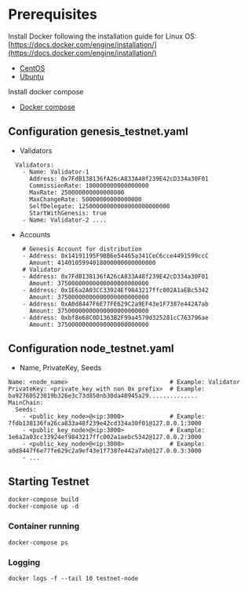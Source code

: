 # Prerequisites
Install Docker following the installation guide for Linux OS: [https://docs.docker.com/engine/installation/](https://docs.docker.com/engine/installation/)
* [CentOS](https://docs.docker.com/install/linux/docker-ce/centos) 
* [Ubuntu](https://docs.docker.com/install/linux/docker-ce/ubuntu)

Install docker compose

* [Docker compose](https://docs.docker.com/compose/install/)

## Configuration genesis_testnet.yaml
* Validators 
```
  Validators:
    - Name: Validator-1
      Address: 0x7FdB138136fA26cA833A48f239E42cD334a30F01
      CommissionRate: 100000000000000000
      MaxRate: 250000000000000000
      MaxChangeRate: 50000000000000000
      SelfDelegate: 12500000000000000000000000
      StartWithGenesis: true
    - Name: Validator-2 ....
```

* Accounts
```
    # Genesis Account for distribution
    - Address: 0x14191195F9BB6e54465a341CeC6cce4491599ccC
      Amount: 4140105994018000000000000000
    # Validator
    - Address: 0x7FdB138136fA26cA833A48f239E42cD334a30F01
      Amount: 37500000000000000000000000
    - Address: 0x1E6a2A03CC33924Ef9843217ffc002A1aEBc5342
      Amount: 37500000000000000000000000
    - Address: 0xA0d8447F6E77FE629C2a9EF43e1F7387e442A7ab
      Amount: 37500000000000000000000000
    - Address: 0xbf8e68C0D1363B2F99a4579d325281cC763796ae
      Amount: 37500000000000000000000000
```

## Configuration node_testnet.yaml
* Name, PrivateKey, Seeds
```
Name: <node_name>                             # Example: Validator
PrivateKey: <private_key with non 0x prefix>  # Example: ba92760523019b326e3c73d850nb30da40945a29..............
MainChain:
  Seeds:
    - <public_key_node>@<ip:3000>             # Example: 7fdb138136fa26ca833a48f239e42cd334a30f01@127.0.0.1:3000
    - <public_key_node>@<ip:3000>             # Example: 1e6a2a03cc33924ef9843217ffc002a1aebc5342@127.0.0.2:3000
    - <public_key_node>@<ip:3000>             # Example: a0d8447f6e77fe629c2a9ef43e1f7387e442a7ab@127.0.0.3:3000
    - ...
```

## Starting Testnet
```
docker-compose build
docker-compose up -d
``` 

### Container running

```
docker-compose ps
```

### Logging
````
docker logs -f --tail 10 testnet-node
